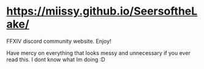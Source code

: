 # https://miissy.github.io/SeersoftheLake/

FFXIV discord community website. Enjoy!


Have mercy on everything that looks messy and unnecessary if you ever read this. I dont know what Im doing :D

